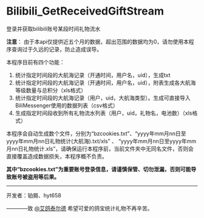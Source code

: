 # Bilibili_GetReceivedGiftStream

 登录并获取bilibili账号某段时间礼物流水


**注意**：
由于本api仅提供近五个月的数据，超出范围的数据均为0，请勿使用本程序查询过于久远的记录，防止造成误导。

本程序目前有四个功能：
1. 统计指定时间段的大航海记录（开通时间，用户名，uid），生成txt
2. 统计指定时间段的大航海记录（开通时间，用户名，uid），附表生成各大航海等级数量与总积分（xls格式）
3. 统计指定时间段的大航海记录（用户，uid，大航海类型）。生成可直接导入BiliMessenger使用的数据列表（csv格式）
4. 生成指定时间段收到所有礼物流水列表（用户，uid，礼物名，电池数）（xls格式）

本程序会自动生成数个文件，分别为“bzcookies.txt”、“yyyy年mm月nn日至yyyy年mm月nn日礼物统计(大航海).txt/xls” 、
“yyyy年mm月nn日至yyyy年mm月nn日礼物统计.xls”，请确保运行本程序前，当前文件夹中无同名文件，否则会直接覆盖造成数据损失，本程序概不负责。

**其中“bzcookies.txt”为重要账号登录信息，请谨慎保管、切勿泄漏，否则可能导致账号被盗用等后果。**
****************************************

开发者：铂屑、hyt658

————致 [@艾鸽泰尔德](https://space.bilibili.com/1485569)    希望可爱的鸽宝统计礼物不再辛苦。

